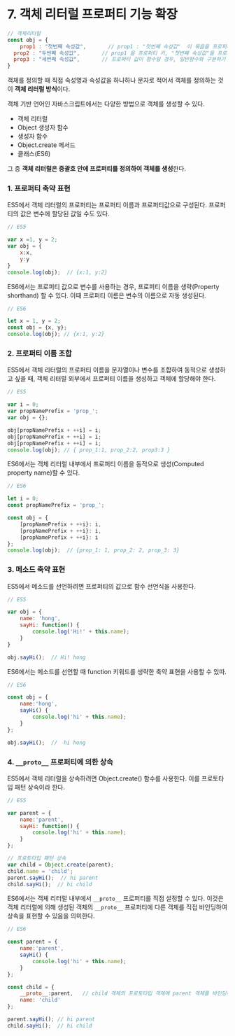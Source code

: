 # 7. 객체 리터럴 프로퍼티 기능 확장

```jsx
// 객체리터럴 
const obj = {
	prop1 : "첫번째 속성값",       // prop1 : "첫번째 속성값"  이 묶음을 프로퍼티,
  prop2 : "두번째 속성값",       // prop1 을 프로퍼티 키, "첫번째 속성값"을 프로퍼티 값
  prop3 : "세번째 속성값",       // 프로퍼티 값이 함수일 경우, 일반함수와 구분하기 위해 메소드라고 한다.
}
```

객체를 정의할 때 직접 속성명과 속성값을 하나하나 문자로 적어서 객체를 정의하는 것이 **객체 리터럴 방식**이다.

객체 기반 언어인 자바스크립트에서는 다양한 방법으로 객체를 생성할 수 있다.

- 객체 리터럴
- Object 생성자 함수
- 생성자 함수
- Object.create 메서드
- 클래스(ES6)

그 중 **객체 리터럴은 중괄호 안에 프로퍼티를 정의하여 객체를 생성**한다.

### 1. 프로퍼티 축약 표현

ES5에서 객체 리터럴의 프로퍼티는 프로퍼티 이름과 프로퍼티값으로 구성된다. 프로퍼티의 값은 변수에 할당된 값일 수도 있다.

```jsx
// ES5

var x =1, y = 2;
var obj = {
	x:x,
	y:y
}
console.log(obj);  // {x:1, y:2}
```

ES6에서는 프로퍼티 값으로 변수를 사용하는 경우, 프로퍼티 이름을 생략(Property shorthand) 할 수 있다. 이때 프로퍼티 이름은 변수의 이름으로 자동 생성된다.

```jsx
// ES6

let x = 1, y = 2;
const obj = {x, y};
console.log(obj); // {x:1, y:2}
```

### 2. 프로퍼티 이름 조합

ES5에서 객체 리터럴의 프로퍼티 이름을 문자열이나 변수를 조합하여 동적으로 생성하고 싶을 때, 객체 리터럴 외부에서 프로퍼티 이름을 생성하고 객체에 할당해야 한다.

```jsx
// ES5

var i = 0;
var propNamePrefix = 'prop_';
var obj = {};

obj[propNamePrefix + ++i] = i;
obj[propNamePrefix + ++i] = i;
obj[propNamePrefix + ++i] = i;
console.log(obj); // { prop_1:1, prop_2:2, prop3:3 }
```

ES6에서는 객체 리터럴 내부에서 프로퍼티 이름을 동적으로 생성(Computed property name)할 수 있다.

```jsx
// ES6

let i = 0;
const propNamePrefix = 'prop_';

const obj = {
	[propNamePrefix + ++i}: i,
	[propNamePrefix + ++i}: i,
	[propNamePrefix + ++i}: i
};
console.log(obj);  // {prop_1: 1, prop_2: 2, prop_3: 3}
```

### 3. 메소드 축약 표현

ES5에서 메소드를 선언하려면 프로퍼티의 값으로 함수 선언식을 사용한다.

```jsx
// ES5

var obj = {
	name: 'hong',
	sayHi: function() {
		console.log('Hi!' + this.name);
	}
}

obj.sayHi();  // Hi! hong
```

ES6에서는 메소드를 선언할 때 function 키워드를 생략한 축약 표현을 사용할 수 있따.

```jsx
// ES6

const obj = {
	name:'hong',
	sayHi() {
		console.log('hi' + this.name);
	}
};

obj.sayHi();  //  hi hong
```

### 4. `__proto__` 프로퍼티에 의한 상속

ES5에서 객체 리터럴을 상속하려면 Object.create() 함수를 사용한다. 이를 프로토타입 패턴 상속이라 한다.

```jsx
// ES5

var parent = {
	name:'parent',
	sayHi: function() {
		console.log('hi' + this.name);
	}
};

// 프로토타입 패턴 상속
var child = Object.create(parent);
child.name = 'child';
parent.sayHi();  // hi parent
child.sayHi();  // hi child
```

ES6에서는 객체 리터럴 내부에서 `__proto__` 프로퍼티를 직접 설정할 수 있다. 이것은 객체 리터럴에 의해 생성된 객체의 `__proto__` 프로퍼티에 다른 객체를 직접 바인딩하여 상속을 표현할 수 있음을 의미한다.

```jsx
// ES6

const parent = {
	name:'parent',
	sayHi() {
		console.log('hi' + this.name);
	}
};

const child = {
	__proto__:parent,   // child 객체의 프로토타입 객체에 parent 객체를 바인딩하여 상속을 구현
	name: 'child'
};

parent.sayHi(); // hi parent
child.sayHi();  // hi child
```